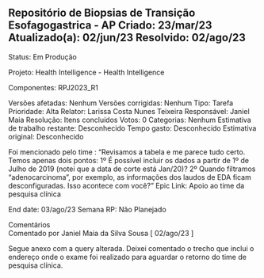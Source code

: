 ## Repositório de Biopsias de Transição Esofagogastrica - AP Criado: 23/mar/23  Atualizado(a): 02/jun/23  Resolvido: 02/ago/23
Status:	Em Produção

Projeto:	Health Intelligence - Health Intelligence

Componentes:	RPJ2023_R1 

Versões afetadas:	Nenhum 
Versões corrigidas:	Nenhum 
Tipo: 	Tarefa 	Prioridade: 	Alta 
Relator: 	Larissa Costa Nunes Teixeira 
Responsável: Janiel Maia 
Resolução: 	Itens concluídos 	Votos: 	0 
Categorias: 	Nenhum 
Estimativa de trabalho restante:	Desconhecido 
Tempo gasto:	Desconhecido 
Estimativa original:	Desconhecido 

Foi mencionado pelo time : 
“Revisamos a tabela e me parece tudo certo. Temos apenas dois pontos:
1º É possível incluir os dados a partir de 1º de Julho de 2019 (notei que a data de corte está Jan/20)?
2º Quando filtramos “adenocarcinoma”, por exemplo, as informações dos laudos de EDA ficam desconfiguradas. Isso acontece com você?”
Epic Link:	Apoio ao time da pesquisa clínica 

End date:	03/ago/23 
Semana RP:	Não Planejado 

 Comentários  	 
Comentado por Janiel Maia da Silva Sousa [ 02/ago/23 ] 

Segue anexo com a query alterada.
Deixei comentado o trecho que inclui o endereço onde o exame foi realizado para aguardar o retorno do time de pesquisa clínica.
